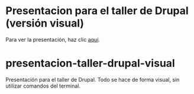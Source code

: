 # Presentacion para el taller de Drupal (versión visual)
Para ver la presentación, haz clic <a href="https://rawgit.com/LuisJoseSanchez/presentacion-taller-drupal-visual/master/index.html">aquí</a>.
# presentacion-taller-drupal-visual
Presentación para el taller de Drupal. Todo se hace de forma visual, sin utilizar comandos del terminal.
